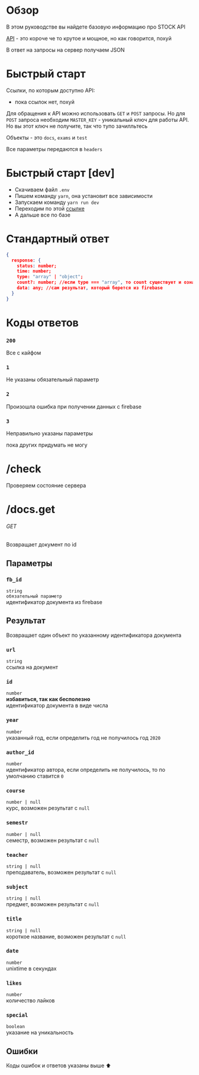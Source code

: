 # Обзор

В этом руководстве вы найдете базовую информацию про STOCK API

[API](<https://en.wikipedia.org/wiki/API#:~:text=An%20application%20programming%20interface%20(API,to%20other%20pieces%20of%20software.)>) - это короче че то крутое и мощное, но как говорится, похуй

В ответ на запросы на сервер получаем JSON

# Быстрый старт

Ссылки, по которым доступно API:

- пока ссылок нет, похуй

Для обращения к API можно использовать `GET` и `POST` запросы. Но для `POST` запроса необходим `MASTER_KEY` - уникальный ключ для работы API. Но вы этот ключ не получите, так что тупо зачилльтесь

Объекты - это `docs`, `exams` и `test`

Все параметры передаются в `headers`

# Быстрый старт [dev]

- Скачиваем файл `.env`
- Пишем команду `yarn`, она установит все зависимости
- Запускаем команду `yarn run dev`
- Переходим по этой [ссылке](https://localhost:3000/check)
- А дальше все по базе

# Стандартный ответ

```json
{
  response: {
    status: number;
    time: number;
    type: "array" | "object";
    count?: number; //если type === "array", то count существует и означает количество элементов
    data: any; //сам результат, который берется из firebase
  }
}
```

# Коды ответов

### `200`

Все с кайфом

### `1`

Не указаны обязательный параметр

### `2`

Произошла ошибка при получении данных с firebase

### `3`

Неправильно указаны параметры

пока других придумать не могу

# /check

Проверяем состояние сервера

# /docs.get

###### GET

Возвращает документ по id

## Параметры

### `fb_id`

`string`  
`обязательный параметр`  
идентификатор документа из firebase

## Результат

Возвращает один объект по указанному идентификатора документа

### `url`

`string`  
ссылка на документ

### `id`

`number`  
**избавиться, так как бесполезно**  
идентификатор документа в виде числа

### `year`

`number`  
указанный год, если определить год не получилось год `2020`

### `author_id`

`number`  
идентификатор автора, если определить не получилось, то по умолчанию ставится `0`

### `course`

`number | null`  
курс, возможен результат с `null`

### `semestr`

`number | null`  
семестр, возможен результат с `null`

### `teacher`

`string | null`  
преподаватель, возможен результат с `null`

### `subject`

`string | null`  
предмет, возможен результат с `null`

### `title`

`string | null`  
короткое название, возможен результат с `null`

### `date`

`number`  
unixtime в секундах

### `likes`

`number`  
количество лайков

### `special`

`boolean`  
указание на уникальность

## Ошибки

Коды ошибок и ответов указаны выше ⬆️
